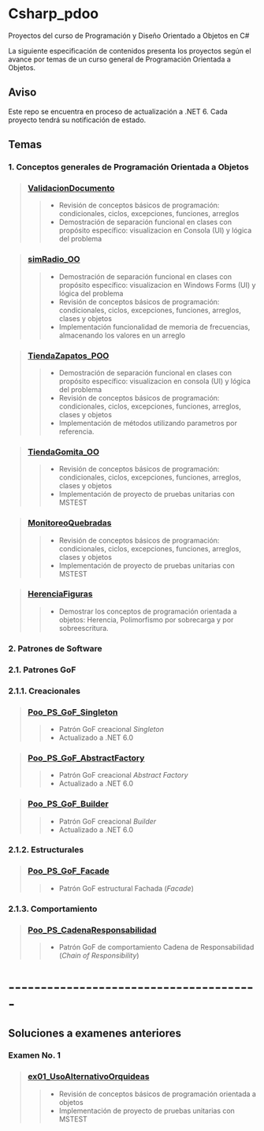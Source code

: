 # Csharp_pdoo
Proyectos del curso de Programación y Diseño Orientado a Objetos en C#

La siguiente especificación de contenidos presenta los proyectos según el avance por temas de un curso general de Programación Orientada a Objetos.

## Aviso
Este repo se encuentra en proceso de actualización a .NET 6. Cada proyecto tendrá su notificación de estado.

## Temas

### 1. Conceptos generales de Programación Orientada a Objetos

>### [ValidacionDocumento](https://github.com/jdrodas/Csharp_pdoo/tree/master/ValidacionDocumento)
>>- Revisión de conceptos básicos de programación: condicionales, ciclos, excepciones, funciones, arreglos
>>- Demostración de separación funcional en clases con propósito específico: visualizacion en Consola (UI) y lógica del problema

>### [simRadio_OO](https://github.com/jdrodas/Csharp_pdoo/tree/master/simRadio_OO)
>>- Demostración de separación funcional en clases con propósito específico: visualizacion en Windows Forms (UI) y lógica del problema
>>- Revisión de conceptos básicos de programación: condicionales, ciclos, excepciones, funciones, arreglos, clases y objetos
>>- Implementación funcionalidad de memoria de frecuencias, almacenando los valores en un arreglo

>### [TiendaZapatos_POO](https://github.com/jdrodas/Csharp_pdoo/tree/master/TiendaZapatos_POO)
>>- Demostración de separación funcional en clases con propósito específico: visualizacion en consola (UI) y lógica del problema
>>- Revisión de conceptos básicos de programación: condicionales, ciclos, excepciones, funciones, arreglos, clases y objetos
>>- Implementación de métodos utilizando parametros por referencia.

>### [TiendaGomita_OO](https://github.com/jdrodas/Csharp_pdoo/tree/master/TiendaGomita_OO)
>>- Revisión de conceptos básicos de programación: condicionales, ciclos, excepciones, funciones, arreglos, clases y objetos
>>- Implementación de proyecto de pruebas unitarias con MSTEST

>### [MonitoreoQuebradas](https://github.com/jdrodas/Csharp_pdoo/tree/master/MonitoreoQuebradas)
>>- Revisión de conceptos básicos de programación: condicionales, ciclos, excepciones, funciones, arreglos, clases y objetos
>>- Implementación de proyecto de pruebas unitarias con MSTEST

>### [HerenciaFiguras](https://github.com/jdrodas/Csharp_pdoo/tree/master/HerenciaFiguras)
>>- Demostrar los conceptos de programación orientada a objetos: Herencia, Polimorfismo por sobrecarga y por sobreescritura.

### 2. Patrones de Software

### 2.1. Patrones GoF

### 2.1.1. Creacionales

>### [Poo_PS_GoF_Singleton](https://github.com/jdrodas/Csharp_pdoo/tree/master/Poo_PS_GoF_Singleton)
>>- Patrón GoF creacional *Singleton*
>>- Actualizado a .NET 6.0

>### [Poo_PS_GoF_AbstractFactory](https://github.com/jdrodas/Csharp_pdoo/tree/master/Poo_PS_GoF_AbstractFactory)
>>- Patrón GoF creacional *Abstract Factory*
>>- Actualizado a .NET 6.0

>### [Poo_PS_GoF_Builder](https://github.com/jdrodas/Csharp_pdoo/tree/master/Poo_PS_GoF_Builder)
>>- Patrón GoF creacional *Builder*
>>- Actualizado a .NET 6.0

### 2.1.2. Estructurales

>### [Poo_PS_GoF_Facade](https://github.com/jdrodas/Csharp_pdoo/tree/master/Poo_PS_GoF_Facade)
>>- Patrón GoF estructural Fachada (*Facade*)


### 2.1.3. Comportamiento

>### [Poo_PS_CadenaResponsabilidad](https://github.com/jdrodas/Csharp_pdoo/tree/master/Poo_PS_CadenaResponsabilidad)
>>- Patrón GoF de comportamiento Cadena de Responsabilidad (*Chain of Responsibility*)

# ---------------------------------------

## Soluciones a examenes anteriores

### Examen No. 1

>### [ex01_UsoAlternativoOrquideas](https://github.com/jdrodas/Csharp_pdoo/tree/master/ex01_UsoAlternativoOrquideas)
>>- Revisión de conceptos básicos de programación orientada a objetos
>>- Implementación de proyecto de pruebas unitarias con MSTEST
